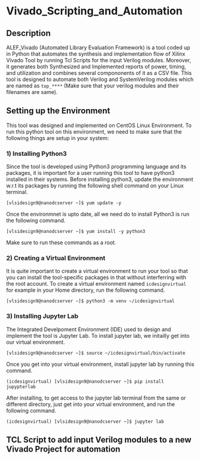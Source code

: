 # Vivado_Scripting_and_Automation

## Description

ALEF_Vivado (Automated Library Evaluation Framework) is a tool coded up in Python that automates the synthesis and implementation flow of Xilinx Vivado Tool by running Tcl Scripts for the input Verilog modules. Moreover, it generates both Synthesized and Implemented reports of power, timing, and utilization and combines several compononents of it as a CSV file. This tool is designed to automate both Verilog and SystemVerilog modules which are named as ``` top_**** ``` (Make sure that your verilog modules and their filenames are same).

## Setting up the Environment

This tool was designed and implemented on CentOS Linux Environment. To run this python tool on this environment, we need to make sure that the following things are setup in your system:

### 1) Installing Python3
Since the tool is developed using Python3 programming language and its packages, it is important for a user running this tool to have python3 installed in their systems. Before installing python3, update the environment w.r.t its packages by running the following shell command on your Linux terminal.
```
[vlsidesign9@nanodcserver ~]$ yum update -y
```
Once the environmnet is upto date, all we need do to install Python3 is run the following command.
```
[vlsidesign9@nanodcserver ~]$ yum install -y python3
```
Make sure to run these commands as a root. 

### 2) Creating a Virtual Environment
It is quite important to create a virtual environment to run your tool so that you can install the tool-specific packages in that without interferring with the root account. To create a virtual environment named ```icdesignvirtual``` for example in your Home directory, run the following command.
```
[vlsidesign9@nanodcserver ~]$ python3 -m venv ~/icdesignvirtual
```
### 3) Installing Jupyter Lab
The Integrated Develpoment Environment (IDE) used to design and implement the tool is Jupyter Lab. To install jupyter lab, we initailly get into our virtual environment.
```
[vlsidesign9@nanodcserver ~]$ source ~/icdesignvirtual/bin/activate
```
Once you get into your virtual environment, install jupyter lab by running this command.
```
(icdesignvirtual) [vlsidesign9@nanodcserver ~]$ pip install jupypterlab
```
After installing, to get access to the jupyter lab terminal from the same or different directory, just get into your virtual environment, and run the following command.
```
(icdesignvirtual) [vlsidesign9@nanodcserver ~]$ jupyter lab
```
## TCL Script to add input Verilog modules to a new Vivado Project for automation









